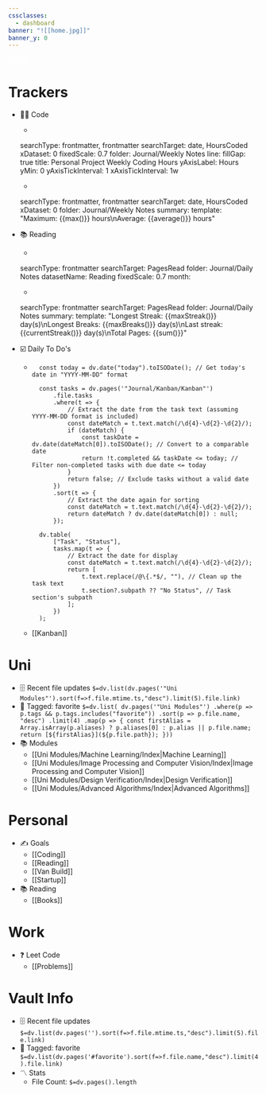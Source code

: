```yaml
---
cssclasses:
  - dashboard
banner: "![[home.jpg]]"
banner_y: 0
---
```


<div class="title" style="color:white">HOME</div>

# Trackers
- 👨‍💻 Code
	- ```tracker
	searchType: frontmatter, frontmatter
	searchTarget: date, HoursCoded
	xDataset: 0
	fixedScale: 0.7
	folder: Journal/Weekly Notes
	line:
		fillGap: true
		title: Personal Project Weekly Coding Hours
		yAxisLabel: Hours
		yMin: 0
		yAxisTickInterval: 1
		xAxisTickInterval: 1w


	- ```tracker
	searchType: frontmatter, frontmatter
	searchTarget: date, HoursCoded
	xDataset: 0
	folder: Journal/Weekly Notes
	summary:
		template: "Maximum: {{max()}} hours\nAverage: {{average()}} hours"
- 📚 Reading
	- ```tracker
	searchType: frontmatter
	searchTarget: PagesRead
	folder: Journal/Daily Notes
	datasetName: Reading
	fixedScale: 0.7
	month:
	- ```tracker
	searchType: frontmatter
	searchTarget: PagesRead
	folder: Journal/Daily Notes
	summary:
	    template: "Longest Streak: {{maxStreak()}} day(s)\nLongest Breaks: {{maxBreaks()}} day(s)\nLast streak: {{currentStreak()}} day(s)\nTotal Pages: {{sum()}}"
- ☑️ Daily To Do's
	- ```dataviewjs
		const today = dv.date("today").toISODate(); // Get today's date in "YYYY-MM-DD" format
	
		const tasks = dv.pages('"Journal/Kanban/Kanban"')
		    .file.tasks
		    .where(t => {
		        // Extract the date from the task text (assuming YYYY-MM-DD format is included)
		        const dateMatch = t.text.match(/\d{4}-\d{2}-\d{2}/);
		        if (dateMatch) {
		            const taskDate = dv.date(dateMatch[0]).toISODate(); // Convert to a comparable date
		            return !t.completed && taskDate <= today; // Filter non-completed tasks with due date <= today
		        }
		        return false; // Exclude tasks without a valid date
		    })
		    .sort(t => {
		        // Extract the date again for sorting
		        const dateMatch = t.text.match(/\d{4}-\d{2}-\d{2}/);
		        return dateMatch ? dv.date(dateMatch[0]) : null;
		    });
		
		dv.table(
		    ["Task", "Status"],
		    tasks.map(t => {
		        // Extract the date for display
		        const dateMatch = t.text.match(/\d{4}-\d{2}-\d{2}/);
		        return [
		            t.text.replace(/@\{.*$/, ""), // Clean up the task text
		            t.section?.subpath ?? "No Status", // Task section's subpath
		        ];
		    })
		);

	- [[Kanban]]

# Uni
- 🗄️ Recent file updates
 `$=dv.list(dv.pages('"Uni Modules"').sort(f=>f.file.mtime.ts,"desc").limit(5).file.link)`
- 🔖 Tagged:  favorite 
 `$=dv.list( dv.pages('"Uni Modules"') .where(p => p.tags && p.tags.includes("favorite")) .sort(p => p.file.name, "desc") .limit(4) .map(p => { const firstAlias = Array.isArray(p.aliases) ? p.aliases[0] : p.alias || p.file.name; return [${firstAlias}](${p.file.path}); }))`
- 📚 Modules
	- [[Uni Modules/Machine Learning/Index|Machine Learning]]
	- [[Uni Modules/Image Processing and Computer Vision/Index|Image Processing and Computer Vision]]
	- [[Uni Modules/Design Verification/Index|Design Verification]]
	- [[Uni Modules/Advanced Algorithms/Index|Advanced Algorithms]]

 # Personal
 - ✍️ Goals
	 - [[Coding]]
	 - [[Reading]]
	 - [[Van Build]]
	 - [[Startup]]
- 📚 Reading
	- [[Books]]

# Work
- ❓ Leet Code
	- [[Problems]]

# Vault Info
- 🗄️ Recent file updates
 `$=dv.list(dv.pages('').sort(f=>f.file.mtime.ts,"desc").limit(5).file.link)`
- 🔖 Tagged:  favorite 
 `$=dv.list(dv.pages('#favorite').sort(f=>f.file.name,"desc").limit(4).file.link)`
- 〽️ Stats
	-  File Count: `$=dv.pages().length`